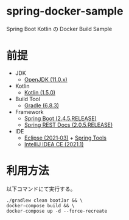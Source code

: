 # spring-docker-sample
Spring Boot Kotlin の Docker Build Sample


# 前提
-   JDK
    - [OpenJDK (11.0.x)](http://openjdk.java.net/)
-   Kotlin
    - [Kotlin (1.5.0)](https://kotlinlang.org/)
-   Build Tool
    - [Gradle (6.8.3)](https://gradle.org/)
-   Framework
    - [Spring Boot (2.4.5.RELEASE)](https://spring.io/projects/spring-boot)
    - [Spring REST Docs (2.0.5.RELEASE)](https://spring.io/projects/spring-restdocs)
-   IDE
    - [Eclipse (2021‑03)](http://www.eclipse.org/home/index.php) + [Spring Tools](https://marketplace.eclipse.org/content/spring-tool-suite-sts-eclipse)
    - [IntelliJ IDEA CE (2021.1)](https://www.jetbrains.com/ja-jp/idea/download/)


# 利用方法
以下コマンドにて実行する。
  ```shell
  ./gradlew clean bootJar && \
  docker-compose build && \
  docker-compose up -d --force-recreate
  ```

